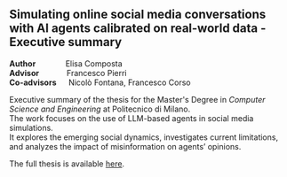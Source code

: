 ## Simulating online social media conversations with AI agents calibrated on real-world data - Executive summary

**Author**     &emsp;&emsp;&emsp;&nbsp; Elisa Composta<br>
**Advisor**     &emsp;&emsp;&emsp; Francesco Pierri<br>
**Co-advisors**  &emsp; Nicolò Fontana, Francesco Corso<br>

Executive summary of the thesis for the Master's Degree in _Computer Science and Engineering_ at Politecnico di Milano.<br>
The work focuses on the use of LLM-based agents in social media simulations.<br>
It explores the emerging social dynamics, investigates current limitations, and analyzes the impact of misinformation on agents’ opinions.

The full thesis is available [here](https://github.com/elisacomposta/master-thesis).

